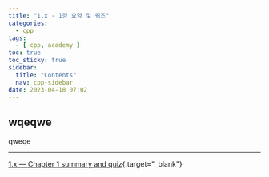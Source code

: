 ```yaml
---
title: "1.x - 1장 요약 및 퀴즈"
categories:
  - cpp
tags:
  - [ cpp, academy ]
toc: true
toc_sticky: true
sidebar:
  title: "Contents"
  nav: cpp-sidebar
date: 2023-04-18 07:02
---
```


## wqeqwe

qweqe

---

[1.x — Chapter 1 summary and quiz](https://www.learncpp.com/cpp-tutorial/chapter-1-summary-and-quiz/){:target="_blank"}

<!--

<div class="notice--info" markdown="1">
<span class="notice-title">
**TITLE**
</span>

BODY
</div>

-->